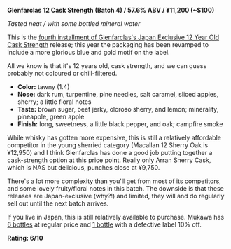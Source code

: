 **Glenfarclas 12 Cask Strength (Batch 4) / 57.6% ABV / ¥11,200 (~$100)**

*Tasted neat / with some bottled mineral water*

This is the [fourth installment of Glenfarclas's Japan Exclusive 12 Year Old Cask Strength](https://www.whiskybase.com/whiskies/whisky/223433/glenfarclas-12-year-old) release; this year the packaging has been revamped to include a more glorious blue and gold motif on the label.

All we know is that it's 12 years old, cask strength, and we can guess probably not coloured or chill-filtered.

* **Color:** tawny (1.4)
* **Nose:** dark rum, turpentine, pine needles, salt caramel, sliced apples, sherry; a little floral notes 
* **Taste:** brown sugar, beef jerky, oloroso sherry, and lemon; minerality, pineapple, green apple
* **Finish:** long, sweetness, a little black pepper, and oak; campfire smoke

While whisky has gotten more expensive, this is still a relatively affordable competitor in the young sherried category (Macallan 12 Sherry Oak is ¥12,950) and I think Glenfarclas has done a good job putting together a cask-strength option at this price point.  Really only Arran Sherry Cask, which is NAS but delicious, punches close at ¥9,750.

There's a lot more complexity than you'll get from most of its competitors, and some lovely fruity/floral notes in this batch.  The downside is that these releases are Japan-exclusive (why?!) and limited, they will and do regularly sell out until the next batch arrives.

If you live in Japan, this is still relatively available to purchase.  Mukawa has [6 bottles](https://mukawa-spirit.com/?pid=171805891) at regular price and [1 bottle](https://mukawa-spirit.com/?pid=171886464) with a defective label 10% off.

**Rating: 6/10**